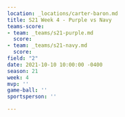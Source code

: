 ```yaml
---
location: _locations/carter-baron.md
title: S21 Week 4 - Purple vs Navy
teams-score:
- team: _teams/s21-purple.md
  score: 
- team: _teams/s21-navy.md
  score: 
field: "2"
date: 2021-10-10 10:00:00 -0400
season: 21
week: 4
mvp: ''
game-ball: ''
sportsperson: ''

---
```

